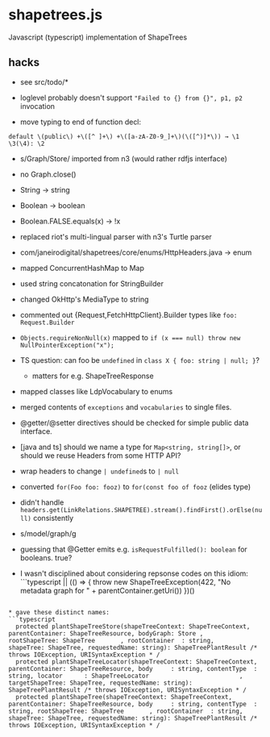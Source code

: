 # shapetrees.js
Javascript (typescript) implementation of ShapeTrees

## hacks

* see src/todo/*

* loglevel probably doesn't support `"Failed to {} from {}", p1, p2` invocation

* move typing to end of function decl:
```
default \(public\) +\([^ ]+\) +\([a-zA-Z0-9_]+\)(\([^)]*\)) → \1 \3(\4): \2
```
* s/Graph/Store/ imported from n3 (would rather rdfjs interface)

* no Graph.close()

* String -> string

* Boolean -> boolean

* Boolean.FALSE.equals(x) -> !x

* replaced riot's multi-lingual parser with n3's Turtle parser

* com/janeirodigital/shapetrees/core/enums/HttpHeaders.java -> enum

* mapped ConcurrentHashMap to Map

* used string concatonation for StringBuilder

* changed OkHttp's MediaType to string

* commented out {Request,FetchHttpClient}.Builder types like `foo: Request.Builder`

* `Objects.requireNonNull(x)` mapped to `if (x === null) throw new NullPointerException("x");`

* TS question: can foo be `undefined` in `class X { foo: string | null; }`?
  * matters for e.g. ShapeTreeResponse

* mapped classes like LdpVocabulary to enums

* merged contents of `exceptions` and `vocabularies` to single files.

* @getter/@setter directives should be checked for simple public data interface.

* \[java and ts] should we name a type for `Map<string, string[]>`, or should we reuse Headers from some HTTP API?

* wrap headers to change `| undefined`s to `| null`

* converted `for(Foo foo: fooz)` to `for(const foo of fooz` (elides type)

* didn't handle `headers.get(LinkRelations.SHAPETREE).stream().findFirst().orElse(null)` consistently

* s/model/graph/g

* guessing that @Getter emits e.g. `isRequestFulfilled(): boolean` for booleans. true?

* I wasn't disciplined about considering repsonse codes on this idiom: ```typescript
 ||
      (() => { throw new ShapeTreeException(422, "No metadata graph for " + parentContainer.getUri()) })()
```

* gave these distinct names:
```typescript
  protected plantShapeTreeStore(shapeTreeContext: ShapeTreeContext, parentContainer: ShapeTreeResource, bodyGraph: Store ,                        rootShapeTree: ShapeTree       , rootContainer  : string,       shapeTree: ShapeTree, requestedName: string): ShapeTreePlantResult /* throws IOException, URISyntaxException * /
  protected plantShapeTreeLocator(shapeTreeContext: ShapeTreeContext, parentContainer: ShapeTreeResource, body     : string, contentType  : string, locator      : ShapeTreeLocator                         , targetShapeTree: ShapeTree, requestedName: string): ShapeTreePlantResult /* throws IOException, URISyntaxException * /
  protected plantShapeTree(shapeTreeContext: ShapeTreeContext, parentContainer: ShapeTreeResource, body     : string, contentType  : string, rootShapeTree: ShapeTree       , rootContainer  : string,       shapeTree: ShapeTree, requestedName: string): ShapeTreePlantResult /* throws IOException, URISyntaxException * /
```
